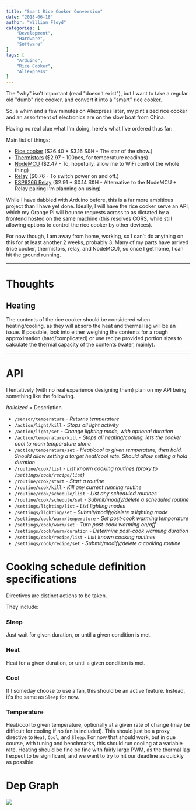 ```yaml
---
title: "Smart Rice Cooker Conversion"
date: "2018-06-18"
author: "William Floyd"
categories: [
    "Development",
    "Hardware",
    "Software"
]
tags: [
    "Arduino",
    "Rice Cooker",
    "Aliexpress"
]
---
```


The "why" isn't important (read "doesn't exist"), but I want to take a regular old "dumb" rice cooker, and convert it into a "smart" rice cooker.

So, a whim and a few minutes on Aliexpress later, my pint sized rice cooker and an assortment of electronics are on the slow boat from China.

Having no real clue what I'm doing, here's what I've ordered thus far:

Main list of things:

- [Rice cooker](http://ali.onl/128Y) ($26.40 + $3.16 S&H - The star of the show.)
- [Thermistors](http://ali.onl/128Q) ($2.97 - 100pcs, for temperature readings)
- [NodeMCU](http://ali.onl/128R) ($2.47 - To, hopefully, allow me to WiFi control the whole thing)
- [Relay](http://ali.onl/128V) ($0.76 - To switch power on and off.)
- [ESP8266 Relay](http://ali.onl/128T) ($2.91 + $0.14 S&H - Alternative to the NodeMCU + Relay pairing I'm planning on using)

While I have dabbled with Arduino before, this is a far more ambitious project than I have yet done.
Ideally, I will have the rice cooker serve an API, which my Orange Pi will bounce requests across to as dictated by a frontend hosted on the same machine (this resolves CORS, while still allowing options to control the rice cooker by other devices).

For now though, I am away from home, working, so I can't do anything on this for at least another 2 weeks, probably 3.
Many of my parts have arrived (rice cooker, thermistors, relay, and NodeMCU), so once I get home, I can hit the ground running.

***

# Thoughts

## Heating

The contents of the rice cooker should be considered when heating/cooling, as they will absorb the heat and thermal lag will be an issue.
If possible, look into either weighing the contents for a rough approximation (hard/complicated) or use recipe provided portion sizes to calculate the thermal capacity of the contents (water, mainly).

***

# API

I tentatively (with no real experience designing them) plan on my API being something like the following.

*Italicized* = Description  

- `/sensor/temperature` - *Returns temperature*
- `/action/light/kill` - *Stops all light activity*
- `/action/light/set` - *Change lighting mode, with optional duration*
- `/action/temperature/kill` - *Stops all heating/cooling, lets the cooker cool to room temperature alone*
- `/action/temperature/set` - *Heat/cool to given temperature, then hold. Should allow setting a target heat/cool rate. Should allow setting a hold duration*
- `/routine/cook/list` - *List known cooking routines*
*(proxy to `/settings/cook/recipe/list`)*
- `/routine/cook/start` - *Start a routine*
- `/routine/cook/kill` - *Kill any current running routine*
- `/routine/cook/schedule/list` - *List any scheduled routines*
- `/routine/cook/schedule/set` - *Submit/modify/delete a scheduled routine*
- `/settings/lighting/list` - *List lighting modes*
- `/settings/lighting/set` - *Submit/modify/delete a lighting mode*
- `/settings/cook/warm/temperature` - *Set post-cook warming temperature*
- `/settings/cook/warm/set` - *Turn post-cook warming on/off*
- `/settings/cook/warm/duration` - *Determine post-cook warming duration*
- `/settings/cook/recipe/list` - *List known cooking routines*
- `/settings/cook/recipe/set` - *Submit/modify/delete a cooking routine*

# Cooking schedule definition specifications

Directives are distinct actions to be taken.

They include:

### Sleep
Just wait for given duration, or until a given condition is met.

### Heat
Heat for a given duration, or until a given condition is met.

### Cool
If I someday choose to use a fan, this should be an active feature.
Instead, it's the same as `Sleep` for now.

### Temperature
Heat/cool to given temperature, optionally at a given rate of change (may be difficult for cooling if no fan is included).
This should just be a proxy directive to `Heat`, `Cool`, and `Sleep`.
For now that should work, but in due course, with tuning and benchmarks, this should run cooling at a variable rate.
Heating should be fine be fine with fairly large PWM, as the thermal lag I expect to be significant, and we want to try to hit our deadline as quickly as possible.

# Dep Graph

<img src="/images/rice/connections.svg">
